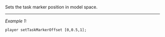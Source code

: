 Sets the task marker position in model space.


---
*Example 1:*
```sqf
player setTaskMarkerOffset [0,0.5,1];
```